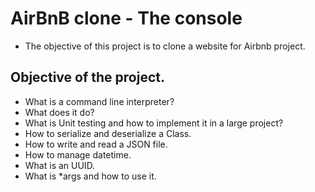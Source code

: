 # AirBnB clone - The console
- The objective of this project is to clone a website for Airbnb project.

## Objective of the project.
- What is a command line interpreter?
- What does it do?
- What is Unit testing and how to implement it in a large project?
- How to serialize and deserialize a Class.
- How to write and read a JSON file.
- How to manage datetime.
- What is an UUID.
- What is *args and how to use it.